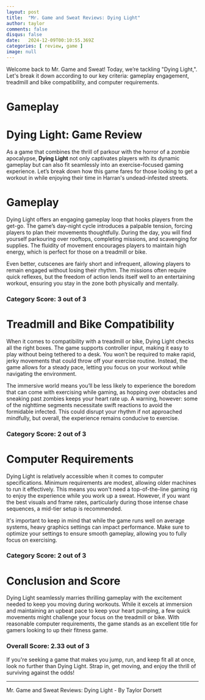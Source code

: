 ```yaml
---
layout: post
title:  "Mr. Game and Sweat Reviews: Dying Light"
author: taylor
comments: false
disqus: false
date:   2024-12-09T00:10:55.369Z
categories: [ review, game ]
image: null
---
```


Welcome back to Mr. Game and Sweat! Today, we’re tackling "Dying Light,". Let's break it down according to our key criteria: gameplay engagement, treadmill and bike compatibility, and computer requirements.

# Gameplay

# Dying Light: Game Review

As a game that combines the thrill of parkour with the horror of a zombie apocalypse, **Dying Light** not only captivates players with its dynamic gameplay but can also fit seamlessly into an exercise-focused gaming experience. Let’s break down how this game fares for those looking to get a workout in while enjoying their time in Harran's undead-infested streets.

# Gameplay

Dying Light offers an engaging gameplay loop that hooks players from the get-go. The game’s day-night cycle introduces a palpable tension, forcing players to plan their movements thoughtfully. During the day, you will find yourself parkouring over rooftops, completing missions, and scavenging for supplies. The fluidity of movement encourages players to maintain high energy, which is perfect for those on a treadmill or bike. 

Even better, cutscenes are fairly short and infrequent, allowing players to remain engaged without losing their rhythm. The missions often require quick reflexes, but the freedom of action lends itself well to an entertaining workout, ensuring you stay in the zone both physically and mentally.

### Category Score: 3 out of 3

# Treadmill and Bike Compatibility

When it comes to compatibility with a treadmill or bike, Dying Light checks all the right boxes. The game supports controller input, making it easy to play without being tethered to a desk. You won’t be required to make rapid, jerky movements that could throw off your exercise routine. Instead, the game allows for a steady pace, letting you focus on your workout while navigating the environment. 

The immersive world means you’ll be less likely to experience the boredom that can come with exercising while gaming, as hopping over obstacles and sneaking past zombies keeps your heart rate up. A warning, however: some of the nighttime segments necessitate swift reactions to avoid the formidable infected. This could disrupt your rhythm if not approached mindfully, but overall, the experience remains conducive to exercise.

### Category Score: 2 out of 3

# Computer Requirements

Dying Light is relatively accessible when it comes to computer specifications. Minimum requirements are modest, allowing older machines to run it effectively. This means you won't need a top-of-the-line gaming rig to enjoy the experience while you work up a sweat. However, if you want the best visuals and frame rates, particularly during those intense chase sequences, a mid-tier setup is recommended. 

It's important to keep in mind that while the game runs well on average systems, heavy graphics settings can impact performance. Make sure to optimize your settings to ensure smooth gameplay, allowing you to fully focus on exercising.

### Category Score: 2 out of 3

# Conclusion and Score

Dying Light seamlessly marries thrilling gameplay with the excitement needed to keep you moving during workouts. While it excels at immersion and maintaining an upbeat pace to keep your heart pumping, a few quick movements might challenge your focus on the treadmill or bike. With reasonable computer requirements, the game stands as an excellent title for gamers looking to up their fitness game.

### Overall Score: 2.33 out of 3

If you're seeking a game that makes you jump, run, and keep fit all at once, look no further than Dying Light. Strap in, get moving, and enjoy the thrill of surviving against the odds!

---

Mr. Game and Sweat Reviews: Dying Light - By Taylor Dorsett
